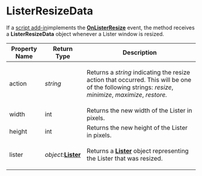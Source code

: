 # ListerResizeData

If a [script add-in](/Manual/scripting/script_add-ins/README.md)implements the **[OnListerResize](../scripting_events/onlisterresize.md)** event, the method receives a **ListerResizeData** object whenever a Lister window is resized.

<table>
<thead><tr><th>
Property Name</th><th>
Return Type</th><th>
Description
</th></tr></thead><tbody><tr><td>
action</td><td>

*string*</td><td>

Returns a *string* indicating the resize action that occurred. This will be one of the following strings: *resize*, *minimize*, *maximize*, *restore.*
</td></tr><tr><td>
width</td><td>
int</td><td>
Returns the new width of the Lister in pixels.
</td></tr><tr><td>
height</td><td>
int</td><td>
Returns the new height of the Lister in pixels.
</td></tr><tr><td>
lister</td><td>

*object:***[Lister](lister.md)**</td><td>

Returns a **[Lister](lister.md)** object representing the Lister that was resized.
</td></tr></tbody>
</table>

